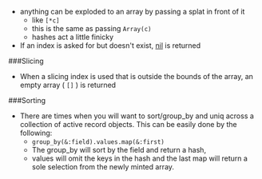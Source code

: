 * anything can be exploded to an array by passing a splat in front of it
  * like `[*c]`
  * this is the same as passing `Array(c)`
  * hashes act a little finicky
* If an index is asked for but doesn't exist, [nil][1] is returned

###Slicing

* When a slicing index is used that is outside the bounds of the array,
  an empty array ( `[]` ) is returned

###Sorting

* There are times when you will want to sort/group_by and uniq
across a collection of active record objects. 
This can be easily done by the following:
  * `group_by(&:field).values.map(&:first)`
  * The group_by will sort by the field and return a hash,
  * values will omit the keys in the hash and the last map will return a sole selection from the newly minted array.

[1]: /RubyFalsey

